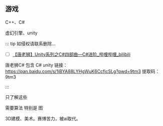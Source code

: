 ## 游戏

C++、C#

虚幻引擎、unity



::: tip 如侵权请联系删除...

- [ ] [【唐老狮】Unity系列之C#四部曲—C#进阶_哔哩哔哩_bilibili](https://www.bilibili.com/video/BV1Ar4y1K7AK/?spm_id_from=..search-card.all.click&vd_source=ae1743069d1cb97d6b6a1d21340b6497)

唐老狮C# 包含 C#  unity  链接：https://pan.baidu.com/s/1iBYA88LYHgWuK6CcficSLg?pwd=9tm3 
		提取码：9tm3

:::

只了解这些

需要算法 特别是 图



3D建模、美术。赛博苦力，被ai取代。
